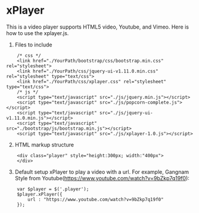 xPlayer
=======

This is a video player supports HTML5 video, Youtube, and Vimeo. Here is how to use the xplayer.js.

1. Files to include
```
    /* css */
    <link href="./YourPath/bootstrap/css/bootstrap.min.css" rel="stylesheet">
    <link href="./YourPath/css/jquery-ui-v1.11.0.min.css" rel="stylesheet" type="text/css"> 
    <link href="./YourPath/css/xplayer.css" rel="stylesheet" type="text/css"> 
    /* js */
    <script type="text/javascript" src="./js/jquery.min.js"></script>
    <script type="text/javascript" src="./js/popcorn-complete.js"> </script>  
    <script type="text/javascript" src="./js/jquery-ui-v1.11.0.min.js"></script>
    <script type="text/javascript" src="./bootstrap/js/bootstrap.min.js"></script>
    <script type="text/javascript" src="./js/xplayer-1.0.js"></script>
```
2. HTML markup structure
```
    <div class="player" style="height:300px; width:"400px">
    </div>
```    
3. Default setup xPlayer to play a video with a url. For example, Gangnam Style from Youtube(https://www.youtube.com/watch?v=9bZkp7q19f0):
```
    var $player = $('.player');  
    $player.xPlayer({
        url : "https://www.youtube.com/watch?v=9bZkp7q19f0"
    });
```
